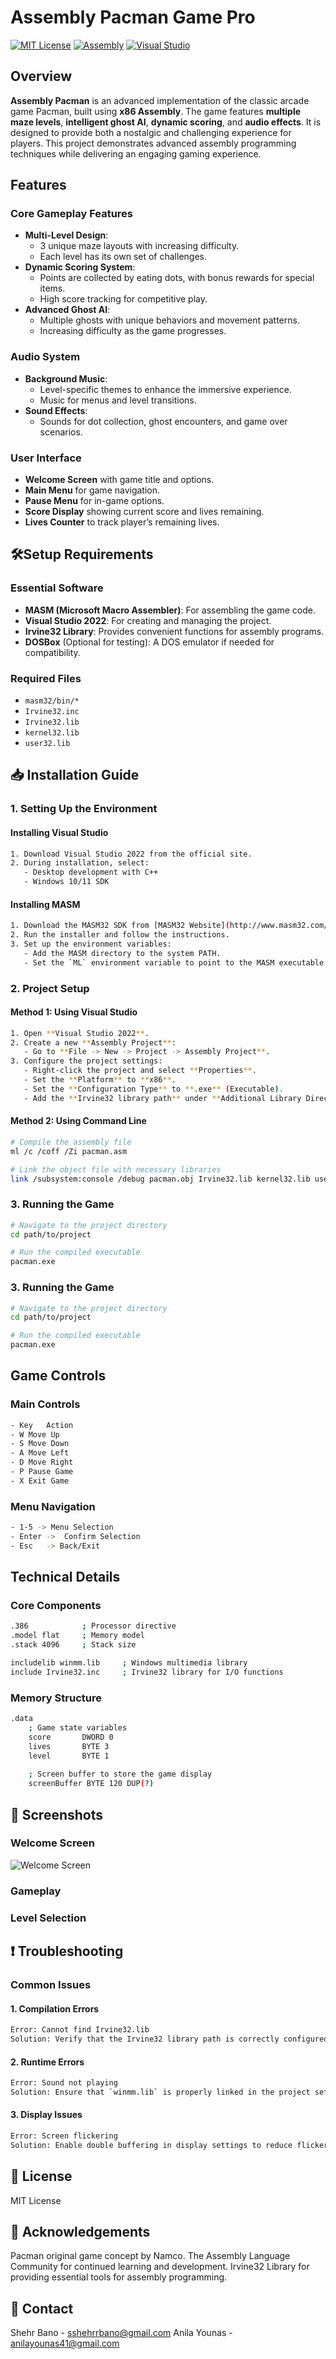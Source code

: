 # Assembly Pacman Game Pro
[![MIT License](https://img.shields.io/badge/License-MIT-green.svg)](https://choosealicense.com/licenses/mit/)
[![Assembly](https://img.shields.io/badge/Assembly-x86-blue.svg)](https://docs.microsoft.com/en-us/cpp/assembler/masm/microsoft-macro-assembler-reference)
[![Visual Studio](https://img.shields.io/badge/Visual_Studio-2022-purple.svg)](https://visualstudio.microsoft.com/)

## Overview
**Assembly Pacman** is an advanced implementation of the classic arcade game Pacman, built using **x86 Assembly**. The game features **multiple maze levels**, **intelligent ghost AI**, **dynamic scoring**, and **audio effects**. It is designed to provide both a nostalgic and challenging experience for players. This project demonstrates advanced assembly programming techniques while delivering an engaging gaming experience.

## Features

### Core Gameplay Features
- **Multi-Level Design**:
  - 3 unique maze layouts with increasing difficulty.
  - Each level has its own set of challenges.
- **Dynamic Scoring System**:
  - Points are collected by eating dots, with bonus rewards for special items.
  - High score tracking for competitive play.
- **Advanced Ghost AI**:
  - Multiple ghosts with unique behaviors and movement patterns.
  - Increasing difficulty as the game progresses.

### Audio System
- **Background Music**:
  - Level-specific themes to enhance the immersive experience.
  - Music for menus and level transitions.
- **Sound Effects**:
  - Sounds for dot collection, ghost encounters, and game over scenarios.

### User Interface
- **Welcome Screen** with game title and options.
- **Main Menu** for game navigation.
- **Pause Menu** for in-game options.
- **Score Display** showing current score and lives remaining.
- **Lives Counter** to track player’s remaining lives.

## 🛠Setup Requirements

### Essential Software
- **MASM (Microsoft Macro Assembler)**: For assembling the game code.
- **Visual Studio 2022**: For creating and managing the project.
- **Irvine32 Library**: Provides convenient functions for assembly programs.
- **DOSBox** (Optional for testing): A DOS emulator if needed for compatibility.

### Required Files
- `masm32/bin/*`
- `Irvine32.inc`
- `Irvine32.lib`
- `kernel32.lib`
- `user32.lib`


## 📥 Installation Guide

### 1. Setting Up the Environment

#### Installing Visual Studio
```bash
1. Download Visual Studio 2022 from the official site.
2. During installation, select:
   - Desktop development with C++
   - Windows 10/11 SDK
```

#### Installing MASM
```bash
1. Download the MASM32 SDK from [MASM32 Website](http://www.masm32.com/).
2. Run the installer and follow the instructions.
3. Set up the environment variables:
   - Add the MASM directory to the system PATH.
   - Set the `ML` environment variable to point to the MASM executable.
```

### 2. Project Setup

#### Method 1: Using Visual Studio
```bash
1. Open **Visual Studio 2022**.
2. Create a new **Assembly Project**:
   - Go to **File -> New -> Project -> Assembly Project**.
3. Configure the project settings:
   - Right-click the project and select **Properties**.
   - Set the **Platform** to **x86**.
   - Set the **Configuration Type** to **.exe** (Executable).
   - Add the **Irvine32 library path** under **Additional Library Directories**.
```

#### Method 2: Using Command Line
```bash
# Compile the assembly file
ml /c /coff /Zi pacman.asm

# Link the object file with necessary libraries
link /subsystem:console /debug pacman.obj Irvine32.lib kernel32.lib user32.lib /ENTRY:main
```

### 3. Running the Game
```bash
# Navigate to the project directory
cd path/to/project

# Run the compiled executable
pacman.exe
```
### 3. Running the Game
```bash
# Navigate to the project directory
cd path/to/project

# Run the compiled executable
pacman.exe
```

## Game Controls
### Main Controls
```bash
- Key	Action
- W	Move Up
- S	Move Down
- A	Move Left
- D	Move Right
- P	Pause Game
- X	Exit Game
```

### Menu Navigation
```bash
- 1-5 -> Menu Selection
- Enter ->	Confirm Selection
- Esc	-> Back/Exit
```

## Technical Details
### Core Components
```bash
.386            ; Processor directive
.model flat     ; Memory model
.stack 4096     ; Stack size

includelib winmm.lib     ; Windows multimedia library
include Irvine32.inc     ; Irvine32 library for I/O functions
```

### Memory Structure
```bash
.data
    ; Game state variables
    score       DWORD 0
    lives       BYTE 3
    level       BYTE 1
    
    ; Screen buffer to store the game display
    screenBuffer BYTE 120 DUP(?)
```

## 🎥 Screenshots
### Welcome Screen
![Welcome Screen](firstpage.png)

### Gameplay


### Level Selection


## ❗ Troubleshooting
### Common Issues
#### 1. Compilation Errors
```bash
Error: Cannot find Irvine32.lib
Solution: Verify that the Irvine32 library path is correctly configured in project settings.
```

#### 2. Runtime Errors
```bash
Error: Sound not playing
Solution: Ensure that `winmm.lib` is properly linked in the project settings.
```

#### 3. Display Issues
```bash
Error: Screen flickering
Solution: Enable double buffering in display settings to reduce flickering.
```

## 📝 License
MIT License

## 🙏 Acknowledgements
Pacman original game concept by Namco.
The Assembly Language Community for continued learning and development.
Irvine32 Library for providing essential tools for assembly programming.
## 📧 Contact
Shehr Bano - sshehrrbano@gmail.com
Anila Younas - anilayounas41@gmail.com

